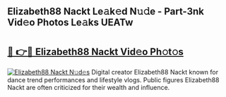 ## Elizabeth88 Nackt Le𝚊k𝚎d N𝚞𝚍e - Part-3nk Vid𝚎o Photos Le𝚊ks UEATw

# <h2><a href="http://fb1bln8.evod.top/?m=Elizabeth88+Nackt">🔗 👉🔴 Elizabeth88 Nackt Vid𝚎o Ph𝚘t𝚘s</a></h2>

[![Elizabeth88 Nackt N𝚞d𝚎s](https://i.imgur.com/8V9OHl7.gif)](http://fb1bln8.evod.top/?m=Elizabeth88+Nackt)
Digital creator Elizabeth88 Nackt known for dance trend performances and lifestyle vlogs. Public figures Elizabeth88 Nackt are often criticized for their wealth and influence. 

